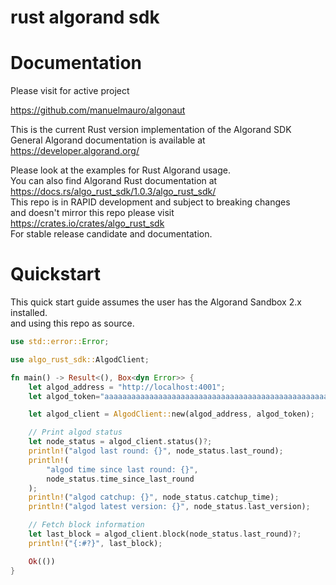 # rust algorand sdk

# Documentation

Please visit for active project

https://github.com/manuelmauro/algonaut 

This is the current Rust version implementation of the Algorand SDK <br>
General Algorand documentation is available at https://developer.algorand.org/ <br>

Please look at the examples for Rust Algorand usage.<br>
You can also find Algorand Rust documentation at https://docs.rs/algo_rust_sdk/1.0.3/algo_rust_sdk/</br>
This repo is in RAPID development and subject to breaking changes</br>
and doesn't mirror this repo please visit https://crates.io/crates/algo_rust_sdk </br>
For stable release candidate and documentation.



# Quickstart
This quick start guide assumes the user has the Algorand Sandbox 2.x installed.<br>
and using this repo as source.

```rust
use std::error::Error;

use algo_rust_sdk::AlgodClient;

fn main() -> Result<(), Box<dyn Error>> {
    let algod_address = "http://localhost:4001";
    let algod_token="aaaaaaaaaaaaaaaaaaaaaaaaaaaaaaaaaaaaaaaaaaaaaaaaaaaaaaaaaaaaaaaa";

    let algod_client = AlgodClient::new(algod_address, algod_token);

    // Print algod status
    let node_status = algod_client.status()?;
    println!("algod last round: {}", node_status.last_round);
    println!(
        "algod time since last round: {}",
        node_status.time_since_last_round
    );
    println!("algod catchup: {}", node_status.catchup_time);
    println!("algod latest version: {}", node_status.last_version);

    // Fetch block information
    let last_block = algod_client.block(node_status.last_round)?;
    println!("{:#?}", last_block);

    Ok(())
}

```
